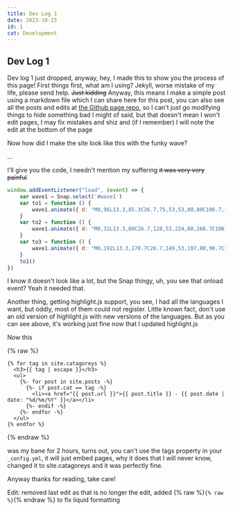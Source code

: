 ```yaml
---
title: Dev Log 1
date: 2023-10-15
id: 1
cat: Development
---
```

## Dev Log 1

Dev log 1 just dropped, anyway, hey, I made this to show you the process of this page! First things first, what am I using? Jekyll, worse mistake of my life, please send help. ~~Just kidding~~ Anyway, this means I make a simple post using a markdown file which I can share here for this post, you can also see all the posts and edits at [the Github page repo](https://github.com/CCSNova/ccsnova.github.io/), so I can't just go modifying things to hide something bad I might of said, but that doesn't mean I won't edit pages, I may fix mistakes and shiz and (if I remember) I will note the edit at the bottom of the page

Now how did I make the site look like this with the funky wave?

...

I'll give you the code, I needn't mention my suffering ~~it was very very painful~~

```javascript
window.addEventListener("load", (event) => {
	var wave1 = Snap.select('#wave1')
	var to1 = function () {
		wave1.animate({ d: "M0,96L13.3,85.3C26.7,75,53,53,80,80C106.7,107,133,181,160,218.7C186.7,256,213,256,240,213.3C266.7,171,293,85,320,48C346.7,11,373,21,400,58.7C426.7,96,453,160,480,192C506.7,224,533,224,560,208C586.7,192,613,160,640,154.7C666.7,149,693,171,720,197.3C746.7,224,773,256,800,234.7C826.7,213,853,139,880,112C906.7,85,933,107,960,101.3C986.7,96,1013,64,1040,90.7C1066.7,117,1093,203,1120,218.7C1146.7,235,1173,181,1200,176C1226.7,171,1253,213,1280,224C1306.7,235,1333,213,1360,197.3C1386.7,181,1413,171,1427,165.3L1440,160L1440,320L1426.7,320C1413.3,320,1387,320,1360,320C1333.3,320,1307,320,1280,320C1253.3,320,1227,320,1200,320C1173.3,320,1147,320,1120,320C1093.3,320,1067,320,1040,320C1013.3,320,987,320,960,320C933.3,320,907,320,880,320C853.3,320,827,320,800,320C773.3,320,747,320,720,320C693.3,320,667,320,640,320C613.3,320,587,320,560,320C533.3,320,507,320,480,320C453.3,320,427,320,400,320C373.3,320,347,320,320,320C293.3,320,267,320,240,320C213.3,320,187,320,160,320C133.3,320,107,320,80,320C53.3,320,27,320,13,320L0,320Z" }, 5000, mina.bounce, to2)
	}
	var to2 = function () {
		wave1.animate({ d: "M0,32L13.3,80C26.7,128,53,224,80,266.7C106.7,309,133,299,160,288C186.7,277,213,267,240,229.3C266.7,192,293,128,320,112C346.7,96,373,128,400,117.3C426.7,107,453,53,480,74.7C506.7,96,533,192,560,240C586.7,288,613,288,640,272C666.7,256,693,224,720,186.7C746.7,149,773,107,800,101.3C826.7,96,853,128,880,122.7C906.7,117,933,75,960,64C986.7,53,1013,75,1040,117.3C1066.7,160,1093,224,1120,256C1146.7,288,1173,288,1200,282.7C1226.7,277,1253,267,1280,256C1306.7,245,1333,235,1360,197.3C1386.7,160,1413,96,1427,64L1440,32L1440,320L1426.7,320C1413.3,320,1387,320,1360,320C1333.3,320,1307,320,1280,320C1253.3,320,1227,320,1200,320C1173.3,320,1147,320,1120,320C1093.3,320,1067,320,1040,320C1013.3,320,987,320,960,320C933.3,320,907,320,880,320C853.3,320,827,320,800,320C773.3,320,747,320,720,320C693.3,320,667,320,640,320C613.3,320,587,320,560,320C533.3,320,507,320,480,320C453.3,320,427,320,400,320C373.3,320,347,320,320,320C293.3,320,267,320,240,320C213.3,320,187,320,160,320C133.3,320,107,320,80,320C53.3,320,27,320,13,320L0,320Z" }, 5000, mina.bounce, to3)
	}
	var to3 = function () {
		wave1.animate({ d: "M0,192L13.3,170.7C26.7,149,53,107,80,90.7C106.7,75,133,85,160,112C186.7,139,213,181,240,202.7C266.7,224,293,224,320,208C346.7,192,373,160,400,154.7C426.7,149,453,171,480,154.7C506.7,139,533,85,560,106.7C586.7,128,613,224,640,266.7C666.7,309,693,299,720,256C746.7,213,773,139,800,112C826.7,85,853,107,880,138.7C906.7,171,933,213,960,208C986.7,203,1013,149,1040,133.3C1066.7,117,1093,139,1120,170.7C1146.7,203,1173,245,1200,229.3C1226.7,213,1253,139,1280,96C1306.7,53,1333,43,1360,64C1386.7,85,1413,139,1427,165.3L1440,192L1440,320L1426.7,320C1413.3,320,1387,320,1360,320C1333.3,320,1307,320,1280,320C1253.3,320,1227,320,1200,320C1173.3,320,1147,320,1120,320C1093.3,320,1067,320,1040,320C1013.3,320,987,320,960,320C933.3,320,907,320,880,320C853.3,320,827,320,800,320C773.3,320,747,320,720,320C693.3,320,667,320,640,320C613.3,320,587,320,560,320C533.3,320,507,320,480,320C453.3,320,427,320,400,320C373.3,320,347,320,320,320C293.3,320,267,320,240,320C213.3,320,187,320,160,320C133.3,320,107,320,80,320C53.3,320,27,320,13,320L0,320Z" }, 5000, mina.bounce, to1)
	}
	to1()
})
```

I know it doesn't look like a lot, but the Snap thingy, uh, you see that onload event? Yeah it needed that.

Another thing, getting highlight.js support, you see, I had all the languages I want, but oddly, most of them could not register.
Little known fact, don't use an old version of highlight.js with new versions of the languages. But as you can see above, it's working just fine now that I updated highlight.js

Now this

{% raw %}
```plain
{% for tag in site.catagoreys %}
  <h3>{{ tag | escape }}</h3>
  <ul>
    {%- for post in site.posts -%}
      {%- if post.cat == tag -%}
        <li><a href="{{ post.url }}">{{ post.title }} - {{ post.date | date: "%d/%m/%Y" }}</a></li>
      {%- endif -%}
    {%- endfor -%}
  </ul>
{% endfor %}
```
{% endraw %}

was my bane for 2 hours, turns out, you can't use the tags property in your `_config.yml`, it will just embed pages, why it does that I will never know, changed it to site.catagoreys and it was perfectly fine.

Anyway thanks for reading, take care!

Edit: removed last edit as that is no longer the edit, added {% raw %}`{% raw %}`{% endraw %} to fix liquid formatting